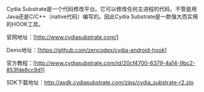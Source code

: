 Cydia Substrate是一个代码修改平台。它可以修改任何主进程的代码，不管是用Java还是C/C++（native代码）编写的。因此Cydia Substrate是一款强大而实用的HOOK工具。

官网地址：[http://www.cydiasubstrate.com/]

Demo地址：[https://github.com/zencodex/cydia-android-hook]

官方教程：[http://www.cydiasubstrate.com/id/20cf4700-6379-4a14-9bc2-853fde8cc9d1]

SDK下载地址：http://asdk.cydiasubstrate.com/zips/cydia_substrate-r2.zip

